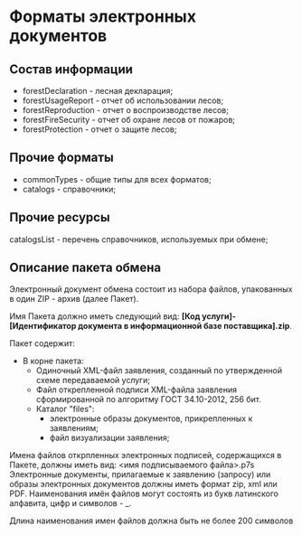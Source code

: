 # Форматы электронных документов

## Состав информации
* forestDeclaration - лесная декларация;
* forestUsageReport - отчет об использовании лесов;
* forestReproduction - отчет о воспроизводстве лесов; 
* forestFireSecurity - отчет об охране лесов от пожаров;
* forestProtection - отчет о защите лесов;

## Прочие форматы
* сommonTypes - общие типы для всех форматов;
* catalogs - справочники;

## Прочие ресурсы
catalogsList - перечень справочников, используемых при обмене;

## Описание пакета обмена
Электронный документ обмена состоит из набора файлов, упакованных в один ZIP - архив (далее Пакет).

Имя Пакета должно иметь следующий вид: **[Код услуги]-[Идентификатор документа в информационной базе поставщика].zip**.

Пакет содержит:
- В корне пакета:
    - Одиночный XML-файл заявления, созданный по утвержденной схеме передаваемой услуги;
    - Файл открепленной подписи XML-файла заявления сформированной по алгоритму ГОСТ 34.10-2012, 256 бит.
    - Каталог "files":
        - электронные образы документов, прикрепленных к заявлениям;
        - файл визуализации заявления;

Имена файлов открпленных электронных подписей, содержащихся в Пакете, должны иметь вид: <имя подписываемого файла>.p7s
Электронные документы, прилагаемые к заявлению (запросу) или образы электронных документов должны иметь формат zip, xml или PDF. Наименования имён файлов могут состоять из букв латинского алфавита, цифр и символов - _.

Длина наименования имен файлов должна быть не более 200 символов

